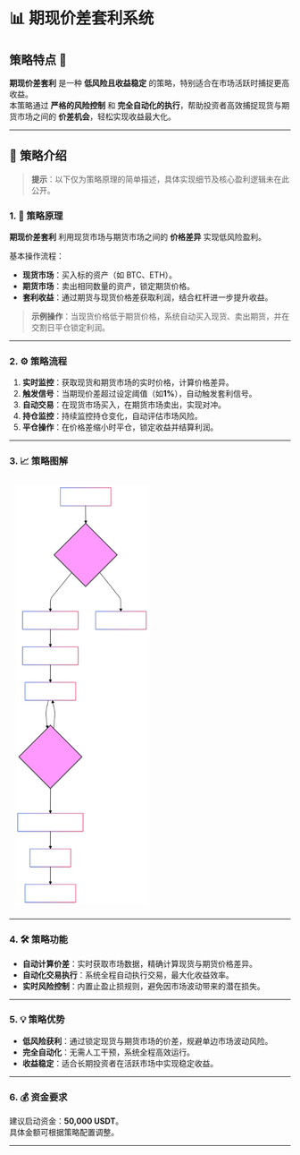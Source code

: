 # 📊 期现价差套利系统

## 策略特点 📌

**期现价差套利** 是一种 **低风险且收益稳定** 的策略，特别适合在市场活跃时捕捉更高收益。  
本策略通过 **严格的风险控制** 和 **完全自动化的执行**，帮助投资者高效捕捉现货与期货市场之间的 **价差机会**，轻松实现收益最大化。

---

## 🚀 策略介绍

> **提示**：以下仅为策略原理的简单描述，具体实现细节及核心盈利逻辑未在此公开。

### 1. 🔑 策略原理

**期现价差套利** 利用现货市场与期货市场之间的 **价格差异** 实现低风险盈利。

基本操作流程：
- **现货市场**：买入标的资产（如 BTC、ETH）。
- **期货市场**：卖出相同数量的资产，锁定期货价格。
- **套利收益**：通过期货与现货价格差获取利润，结合杠杆进一步提升收益。

> **示例操作**：当现货价格低于期货价格，系统自动买入现货、卖出期货，并在交割日平仓锁定利润。

---

### 2. ⚙️ 策略流程

1. **实时监控**：获取现货和期货市场的实时价格，计算价格差异。
2. **触发信号**：当期现价差超过设定阈值（如**1%**），自动触发套利信号。
3. **自动交易**：在现货市场买入，在期货市场卖出，实现对冲。
4. **持仓监控**：持续监控持仓变化，自动评估市场风险。
5. **平仓操作**：在价格差缩小时平仓，锁定收益并结算利润。

---

### 3. 📈 策略图解

<div style="text-align: left; padding: 10px;">
    <img src="https://raw.githubusercontent.com/wendingtaoli/wendingtaoli.github.io/main/image/jiacha_flow.svg" 
         alt="期现价差套利流程图" 
         style="display: block; max-width: 240px; height: auto; margin-left: 0;">
</div>

---

### 4. 🛠️ 策略功能

- **自动计算价差**：实时获取市场数据，精确计算现货与期货价格差异。
- **自动化交易执行**：系统全程自动执行交易，最大化收益效率。
- **实时风险控制**：内置止盈止损规则，避免因市场波动带来的潜在损失。

---

### 5. 💡 策略优势

- **低风险获利**：通过锁定现货与期货市场的价差，规避单边市场波动风险。
- **完全自动化**：无需人工干预，系统全程高效运行。
- **收益稳定**：适合长期投资者在活跃市场中实现稳定收益。

---

### 6. 💰 资金要求

建议启动资金：**50,000 USDT**。  
具体金额可根据策略配置调整。

---